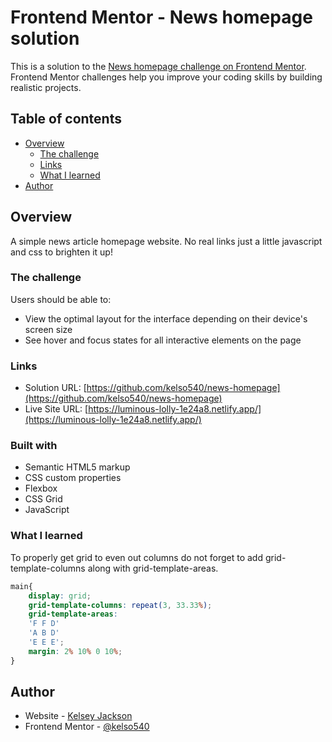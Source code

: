 # Frontend Mentor - News homepage solution

This is a solution to the [News homepage challenge on Frontend Mentor](https://www.frontendmentor.io/challenges/news-homepage-H6SWTa1MFl). Frontend Mentor challenges help you improve your coding skills by building realistic projects. 

## Table of contents

- [Overview](#overview)
  - [The challenge](#the-challenge)
  - [Links](#links)
  - [What I learned](#what-i-learned)
- [Author](#author)

## Overview

A simple news article homepage website. No real links just a little javascript and css to brighten it up!

### The challenge

Users should be able to:

- View the optimal layout for the interface depending on their device's screen size
- See hover and focus states for all interactive elements on the page

### Links

- Solution URL: [https://github.com/kelso540/news-homepage](https://github.com/kelso540/news-homepage)
- Live Site URL: [https://luminous-lolly-1e24a8.netlify.app/](https://luminous-lolly-1e24a8.netlify.app/)

### Built with

- Semantic HTML5 markup
- CSS custom properties
- Flexbox
- CSS Grid
- JavaScript

### What I learned

To properly get grid to even out columns do not forget to add grid-template-columns along with grid-template-areas. 

```css
main{
    display: grid;
    grid-template-columns: repeat(3, 33.33%);
    grid-template-areas: 
    'F F D'
    'A B D'
    'E E E';
    margin: 2% 10% 0 10%;
}
```

## Author

- Website - [Kelsey Jackson](https://portfolio-react-project.netlify.app/)
- Frontend Mentor - [@kelso540](https://www.frontendmentor.io/profile/kelso540)
